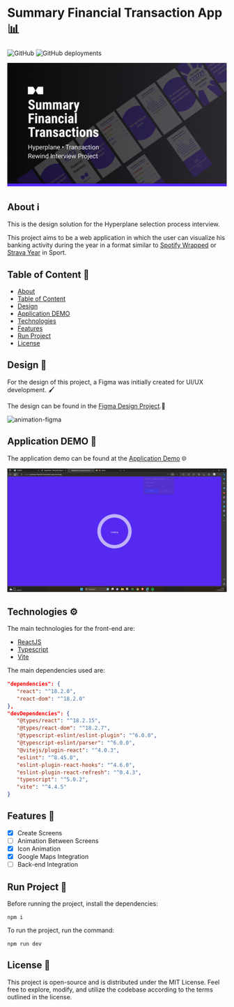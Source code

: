 # Summary Financial Transaction App 📊

![GitHub](https://img.shields.io/github/license/Matheus1714/summary-financial-transctions-app)
![GitHub deployments](https://img.shields.io/github/deployments/matheus1714/summary-financial-transctions-app/production)

![banner](.github/banner.png)

## About ℹ️

This is the design solution for the Hyperplane selection process interview.

This project aims to be a web application in which the user can visualize his banking activity during the year in a format similar to [Spotify Wrapped](https://youtu.be/Ca1etgVvyjg) or [Strava Year](https://youtu.be/R52KM9JZdbc) in Sport.

## Table of Content 📜
<!--ts-->
   * [About](#about-ℹ️)
   * [Table of Content](#table-of-content-📜)
   * [Design](#design-🎨)
   * [Application DEMO](#application-demo-🚀)
   * [Technologies](#technologies-⚙️)
   * [Features](#features-🚀)
   * [Run Project](#run-project-🏃)
   * [License](#license-📝)
<!--te-->


## Design 🎨

For the design of this project, a Figma was initially created for UI/UX development. 🖌️

The design can be found in the [Figma Design Project](https://www.figma.com/file/5qSDl6jYTLiAniQtb7mL0h/HyperPlane-%E2%80%A2-Transaction-Rewind-Interview-Project?type=design&node-id=2%3A12&mode=design&t=15nA0NymTvx9eTG7-1).🚀

![animation-figma](.github/animation-figma.gif)

## Application DEMO 🚀

The application demo can be found at the [Application Demo](https://summary-financial-transctions-app.vercel.app/) 🌐

![application-demo](.github/animation-demo.gif)

## Technologies ⚙️

The main technologies for the front-end are:

* [ReactJS](https://pt-br.legacy.reactjs.org/)
* [Typescript](https://www.typescriptlang.org/)
* [Vite](https://vitejs.dev/guide/)

The main dependencies used are:

```json
"dependencies": {
   "react": "^18.2.0",
   "react-dom": "^18.2.0"
},
"devDependencies": {
   "@types/react": "^18.2.15",
   "@types/react-dom": "^18.2.7",
   "@typescript-eslint/eslint-plugin": "^6.0.0",
   "@typescript-eslint/parser": "^6.0.0",
   "@vitejs/plugin-react": "^4.0.3",
   "eslint": "^8.45.0",
   "eslint-plugin-react-hooks": "^4.6.0",
   "eslint-plugin-react-refresh": "^0.4.3",
   "typescript": "^5.0.2",
   "vite": "^4.4.5"
}
```

## Features 🚀

- [X] Create Screens
- [ ] Animation Between Screens
- [X] Icon Animation
- [X] Google Maps Integration
- [ ] Back-end Integration

## Run Project 🏃

Before running the project, install the dependencies:

```shell
npm i
```

To run the project, run the command:

```shell
npm run dev
```

## License 📝

This project is open-source and is distributed under the MIT License. Feel free to explore, modify, and utilize the codebase according to the terms outlined in the license.
